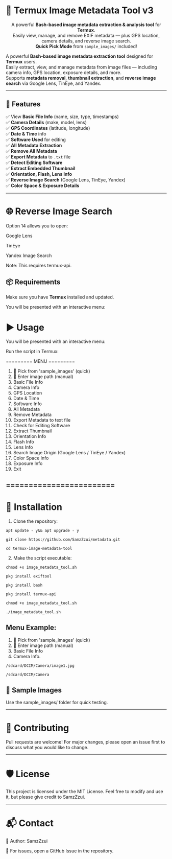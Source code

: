 # 📸 Termux Image Metadata Tool v3

<p align="center">
A powerful <b>Bash-based image metadata extraction & analysis tool</b> for <b>Termux</b>.<br>
Easily view, manage, and remove EXIF metadata — plus GPS location, camera details, and reverse image search.<br>
<b>Quick Pick Mode</b> from <code>sample_images/</code> included!
</p>


A powerful **Bash-based image metadata extraction tool** designed for **Termux** users.  
Easily extract, view, and manage metadata from image files — including camera info, GPS location, exposure details, and more.  
Supports **metadata removal**, **thumbnail extraction**, and **reverse image search** via Google Lens, TinEye, and Yandex.

---

## 🚀 Features
✅ View **Basic File Info** (name, size, type, timestamps)  
✅ **Camera Details** (make, model, lens)  
✅ **GPS Coordinates** (latitude, longitude)  
✅ **Date & Time** info  
✅ **Software Used** for editing  
✅ **All Metadata Extraction**  
✅ **Remove All Metadata**  
✅ **Export Metadata** to `.txt` file  
✅ **Detect Editing Software**  
✅ **Extract Embedded Thumbnail**  
✅ **Orientation, Flash, Lens Info**  
✅ **Reverse Image Search** (Google Lens, TinEye, Yandex)  
✅ **Color Space & Exposure Details**  

---

# 🌐 Reverse Image Search

Option 14 allows you to open:

Google Lens

TinEye

Yandex Image Search


Note: This requires termux-api.

## 📦 Requirements

Make sure you have **Termux** installed and updated.

You will be presented with an interactive menu:

# ▶️ Usage

You will be presented with an interactive menu:

Run the script in Termux:


========= MENU =========

1. 🔎 Pick from 'sample_images' (quick)
2. 📂 Enter image path (manual)
3. Basic File Info
4. Camera Info
5. GPS Location
6. Date & Time
7. Software Info
8. All Metadata
9. Remove Metadata
10. Export Metadata to text file
11. Check for Editing Software
12. Extract Thumbnail
13. Orientation Info
14. Flash Info
15. Lens Info
16. Search Image Origin (Google Lens / TinEye / Yandex)
17. Color Space Info
18. Exposure Info
19. Exit

========================
---

# 🔧 Installation

1. Clone the repository:
```
apt update - y&& apt upgrade - y
```
```
git clone https://github.com/SamzZzui/metadata.git
```
```
cd termux-image-metadata-tool
```
2. Make the script executable:
```
chmod +x image_metadata_tool.sh
```

```
pkg install exiftool
```
```
pkg install bash
```
```
pkg install termux-api
```
```
chmod +x image_metadata_tool.sh
```
```
./image_metadata_tool.sh
```

## Menu Example:

1. 🔎 Pick from 'sample_images' (quick)
2. 📂 Enter image path (manual)
3. Basic File Info
4. Camera Info.


```
/sdcard/DCIM/Camera/image1.jpg
```

```
/sdcard/DCIM/Camera
```

## 📂 Sample Images

Use the sample_images/ folder for quick testing.

---

# 🤝 Contributing

Pull requests are welcome!
For major changes, please open an issue first to discuss what you would like to change.


---

# 🛡️ License

This project is licensed under the MIT License.
Feel free to modify and use it, but please give credit to SamzZzui.


---

# 📬 Contact

👤 Author: SamzZzui

🐛 For issues, open a GitHub Issue in the repository.


